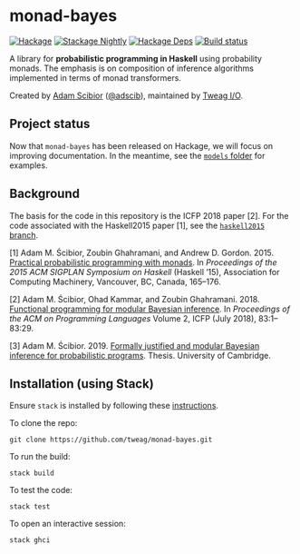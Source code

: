 # monad-bayes

[![Hackage](https://img.shields.io/hackage/v/monad-bayes.svg)](https://hackage.haskell.org/package/monad-bayes)
[![Stackage Nightly](http://stackage.org/package/monad-bayes/badge/nightly)](http://stackage.org/nightly/package/monad-bayes)
[![Hackage Deps](https://img.shields.io/hackage-deps/v/monad-bayes.svg)](http://packdeps.haskellers.com/reverse/monad-bayes)
[![Build status](https://badge.buildkite.com/147af088063e8619fcf52ecf93fa7dd3353a2e8a252ef8e6ad.svg?branch=master)](https://buildkite.com/tweag-1/monad-bayes)

A library for **probabilistic programming in Haskell** using probability
monads. The emphasis is on composition of inference algorithms implemented in
terms of monad transformers.

Created by [Adam Scibior][adam-web] ([@adscib][adam-github]), maintained by
[Tweag I/O][tweagio].

## Project status

Now that `monad-bayes` has been released on Hackage, we will focus on improving
documentation. In the meantime, see the [`models` folder][models] for examples.

## Background

The basis for the code in this repository is the ICFP 2018 paper [2]. For the
code associated with the Haskell2015 paper [1], see the [`haskell2015`
branch][haskell2015-branch].

[1] Adam M. Ścibior, Zoubin Ghahramani, and Andrew D. Gordon. 2015. [Practical
probabilistic programming with monads][haskell2015-doi]. In _Proceedings of the
2015 ACM SIGPLAN Symposium on Haskell_ (Haskell ’15), Association for Computing
Machinery, Vancouver, BC, Canada, 165–176.

[2] Adam M. Ścibior, Ohad Kammar, and Zoubin Ghahramani. 2018. [Functional
programming for modular Bayesian inference][icfp2018-doi]. In _Proceedings of
the ACM on Programming Languages_ Volume 2, ICFP (July 2018), 83:1–83:29.

[3] Adam M. Ścibior. 2019. [Formally justified and modular Bayesian inference
for probabilistic programs][thesis-doi]. Thesis. University of Cambridge.

## Installation (using Stack)

Ensure `stack` is installed by following these [instructions][stack-install].

To clone the repo:

```
git clone https://github.com/tweag/monad-bayes.git
```

To run the build:

```
stack build
```

To test the code:

```
stack test
```

To open an interactive session:

```
stack ghci
```

[adam-github]: https://github.com/adscib
[adam-web]: https://www.cs.ubc.ca/~ascibior/
[haskell2015-branch]: https://github.com/tweag/monad-bayes/tree/haskell2015
[haskell2015-doi]: https://doi.org/10.1145/2804302.2804317
[icfp2018-doi]: https://doi.org/10.1145/3236778
[models]: https://github.com/tweag/monad-bayes/tree/master/models
[stack-install]: https://docs.haskellstack.org/en/stable/install_and_upgrade/
[thesis-doi]: https://doi.org/10.17863/CAM.42233
[tweagio]: https://tweag.io
